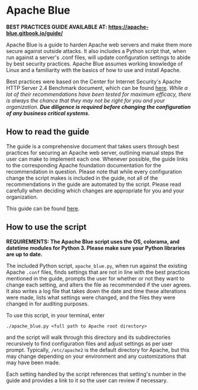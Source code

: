# Apache Blue

**BEST PRACTICES GUIDE AVAILABLE AT: https://apache-blue.gitbook.io/guide/**

Apache Blue is a guide to harden Apache web servers and make them more secure against outside attacks. It also includes a Python script that, when run against a server's .conf files, will update configuration settings to abide by best security practices. Apache Blue assumes working knowledge of Linux and a familiarity with the basics of how to use and install Apache. 

Best practices were based on the Center for Internet Security's Apache HTTP Server 2.4 Benchmark document, which can be found [here][1]. *While a lot of their recommendations have been tested for maximum efficacy, there is always the chance that they may not be right for you and your organization. **Due diligence is required before changing the configuration of any business critical systems.***

## How to read the guide

The guide is a comprehensive document that takes users through best practices for securing an Apache web server, outlining manual steps the user can make to implement each one. Whenever possible, the guide links to the corresponding Apache foundation documentation for the recommendation in question. Please note that while every configuration change the script makes is included in the guide, not all of the recommendations in the guide are automated by the script. Please read carefully when deciding which changes are appropriate for you and your organization.

This guide can be found [here][2].

## How to use the script

**REQUIREMENTS: The Apache Blue script uses the OS, colorama, and datetime modules for Python 3. Please make sure your Python libraries are up to date.**

The included Python script, `apache_blue.py`, when run against the existing Apache `.conf` files, finds settings that are not in line with the best practices mentioned in the guide, prompts the user for whether or not they want to change each setting, and alters the file as recommended if the user agrees. It also writes a log file that takes down the date and time these alterations were made, lists what settings were changed, and the files they were changed in for auditing purposes. 

To use this script, in your terminal, enter 

`./apache_blue.py <full path to Apache root directory>`

and the script will walk through this directory and its subdirectories recursively to find configuration files and adjust settings as per user prompt. Typically, `/etc/apache2` is the default directory for Apache, but this may change depending on your environment and any customizations that may have been made. 

Each setting handled by the script references that setting's number in the guide and provides a link to it so the user can review if necessary. 

[1]: https://drive.google.com/file/d/1vCs7GY0hdpjl42u7_hpR5LzU9sfBIk-e/view
[2]: https://apache-blue.gitbook.io/guide/
